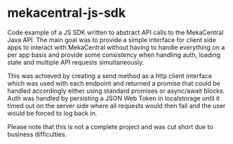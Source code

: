 # mekacentral-js-sdk

Code example of a JS SDK written to abstract API calls to the MekaCentral Java API. The main goal was to provide a simple interface for client side apps to interact with MekaCentral without having to handle everything on a per app basis and provide some consistency when handling auth, loading state and multiple API requests simultaneously.

This was achieved by creating a send method as a http client interface which was used with each endpoint and returned a promise that could be handled accordingly either using standard promises or async/await blocks. Auth was handled by persisting a JSON Web Token in localstorage until it timed out on the server side where all requests would then fail and the user would be forced to log back in. 

Please note that this is not a complete project and was cut short due to business difficulties.
